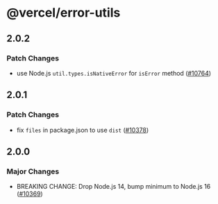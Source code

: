 # @vercel/error-utils

## 2.0.2

### Patch Changes

- use Node.js `util.types.isNativeError` for `isError` method ([#10764](https://github.com/vercel/vercel/pull/10764))

## 2.0.1

### Patch Changes

- fix `files` in package.json to use `dist` ([#10378](https://github.com/vercel/vercel/pull/10378))

## 2.0.0

### Major Changes

- BREAKING CHANGE: Drop Node.js 14, bump minimum to Node.js 16 ([#10369](https://github.com/vercel/vercel/pull/10369))
